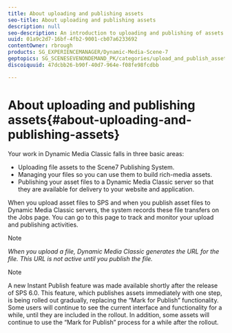 ```yaml
---
title: About uploading and publishing assets
seo-title: About uploading and publishing assets
description: null
seo-description: An introduction to uploading and publishing of assets in Dynamic Media Classic.
uuid: 01a9c2d7-16bf-4fb2-9001-cb07a6233692
contentOwner: rbrough
products: SG_EXPERIENCEMANAGER/Dynamic-Media-Scene-7
geptopics: SG_SCENESEVENONDEMAND_PK/categories/upload_and_publish_assets
discoiquuid: 47dcbb26-b90f-40d7-964e-f08fe98fcdbb

---
```


# About uploading and publishing assets{#about-uploading-and-publishing-assets}

Your work in Dynamic Media Classic falls in three basic areas:

* Uploading file assets to the Scene7 Publishing System.
* Managing your files so you can use them to build rich-media assets.
* Publishing your asset files to a Dynamic Media Classic server so that they are available for delivery to your website and application.

When you upload asset files to SPS and when you publish asset files to Dynamic Media Classic servers, the system records these file transfers on the Jobs page. You can go to this page to track and monitor your upload and publishing activities.

>[!NOTE]
>
>*When you upload a file, Dynamic Media Classic generates the URL for the file. This URL is not active until you publish the file.*

>[!NOTE]
>
>A new Instant Publish feature was made available shortly after the release of SPS 6.0. This feature, which publishes assets immediately with one step, is being rolled out gradually, replacing the “Mark for Publish” functionality. Some users will continue to see the current interface and functionality for a while, until they are included in the rollout. In addition, some assets will continue to use the “Mark for Publish” process for a while after the rollout.
